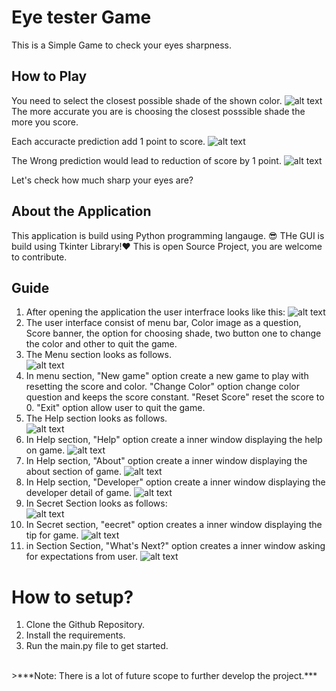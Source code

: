 # Eye tester Game
This is a Simple Game to check your eyes sharpness.

## How to Play
You need to select the closest possible shade of the shown color.
![alt text](images\game_page.PNG)
The more accurate you are is choosing the closest posssible shade the more you score.

Each accuracte prediction add 1 point to score.
![alt text](images\increase_score.PNG)

The Wrong prediction would lead to reduction of score by 1 point.
![alt text](images\decrease_score.PNG)

Let's check how much sharp your eyes are?

## About the Application
This application is build using Python programming langauge. 😎
THe GUI is build using Tkinter Library!❤
This is open Source Project, you are welcome to contribute.

## Guide
1. After opening the application the user interfrace looks like this:
![alt text](images\game_page.PNG)<br>
2. The user interface consist of menu bar, Color image as a question, Score banner, the option for choosing shade, two button one to change the color and other to quit the game.<br>
3. The Menu section looks as follows. <br>
![alt text](images\menu.PNG)
4. In menu section, "New game" option create a new game to play with resetting the score and color. "Change Color" option change color question and keeps the score constant. "Reset Score" reset the score to 0. "Exit" option allow user to quit the game.
5. The Help section looks as follows.<br>
![alt text](images\help.PNG)
6. In Help section, "Help" option create a inner window displaying the help on game.
![alt text](images\help_page.PNG)
7. In Help section, "About" option create a inner window displaying the about section of game.
![alt text](images\about_page.PNG)
8. In Help section, "Developer" option create a inner window displaying the developer detail of game.
![alt text](images\developer_page.PNG)
9. In Secret Section looks as follows:<br> 
![alt text](images\secret.PNG)
10. In Secret section, "eecret" option creates a inner window displaying the tip for game.
![alt text](images\tip_page.PNG)
11. in Section Section, "What's Next?" option creates a inner window asking for expectations from user.
![alt text](images\expectation_page.PNG)

# How to setup?
1. Clone the Github Repository.
2. Install the requirements.
3. Run the main.py file to get started.


<br>
>***Note: There is a lot of future scope to further develop the project.***